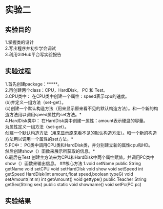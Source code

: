 # 实验二
## 实验目的
1.掌握类的设计  
2.写出程序并初步学会调试  
3.利用GitHub平台写实验报告  
## 实验过程
1.首先创建package：*****。  
2.再创建两个class：CPU，HardDisk， PC 和 Test。  
3.CPU类中：
在CPU类中创建一个属性：speed表示cpu的速度。    
(b)并定义一组方法（set-get）。   
(c)创建一个默认构造方法（用来显示原来看不见的默认构造方法）。和一个新的构造方法用以调用speed属性的set方法。*    
4.HardDisk类中：
在HardDisk类中创建一属性：amount表示硬盘的容量。    
为属性定义一组方法（set-get）。   
创建一个默认构造方法（用来显示原来看不见的默认构造方法）。和一个新的构造方法用以调用一个属性的set方法。*    
5.PC中：
PC类中调用CPU类和HardDisk类，并分别建立新的属性cpu和HD。    
然后创建show（）函数来展示所获取的信息。*    
6.最后在Test 创建主方法来为CPU和HardDisk中两个属性赋值，并调用PC类中show（）函数来输出信息。
##核心方法
1.void setName
public String getName
void setCPU
void setHardDIsk
void show
void setSpeed
int getSpeed
HardDisk(int amount,float speed,boolean typeG)
void setAmount(int m)
int getAmount()
void gettype()
public Teacher
String getSex(String sex)
public static void showname()
void setPc(PC pc)
## 实验结果
